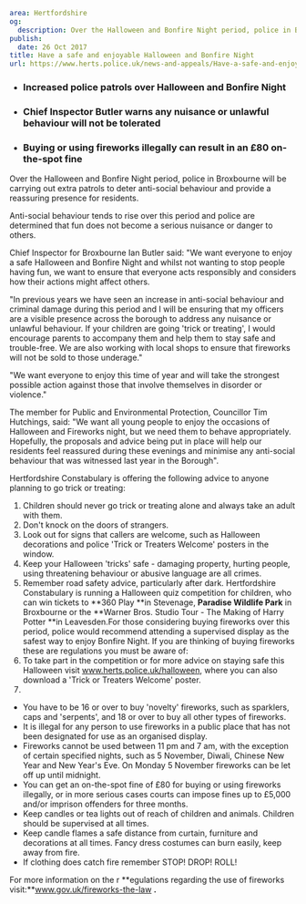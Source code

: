 ```yaml
area: Hertfordshire
og:
  description: Over the Halloween and Bonfire Night period, police in Broxbourne will be carrying out extra patrols to deter anti-social behaviour and provide a reassuring presence for residents.
publish:
  date: 26 Oct 2017
title: Have a safe and enjoyable Halloween and Bonfire Night
url: https://www.herts.police.uk/news-and-appeals/Have-a-safe-and-enjoyable-Halloween-and-Bonfire-Night-1070
```

* ### **Increased police patrols over Halloween and Bonfire Night**

 * ### **Chief Inspector Butler warns** **any nuisance or unlawful behaviour will not be tolerated**

 * ### **Buying or using fireworks illegally can result in an £80 on-the-spot fine**

Over the Halloween and Bonfire Night period, police in Broxbourne will be carrying out extra patrols to deter anti-social behaviour and provide a reassuring presence for residents.

Anti-social behaviour tends to rise over this period and police are determined that fun does not become a serious nuisance or danger to others.

Chief Inspector for Broxbourne Ian Butler said: "We want everyone to enjoy a safe Halloween and Bonfire Night and whilst not wanting to stop people having fun, we want to ensure that everyone acts responsibly and considers how their actions might affect others.

"In previous years we have seen an increase in anti-social behaviour and criminal damage during this period and I will be ensuring that my officers are a visible presence across the borough to address any nuisance or unlawful behaviour. If your children are going 'trick or treating', I would encourage parents to accompany them and help them to stay safe and trouble-free. We are also working with local shops to ensure that fireworks will not be sold to those underage."

"We want everyone to enjoy this time of year and will take the strongest possible action against those that involve themselves in disorder or violence."

The member for Public and Environmental Protection, Councillor Tim Hutchings, said: "We want all young people to enjoy the occasions of Halloween and Fireworks night, but we need them to behave appropriately. Hopefully, the proposals and advice being put in place will help our residents feel reassured during these evenings and minimise any anti-social behaviour that was witnessed last year in the Borough".

Hertfordshire Constabulary is offering the following advice to anyone planning to go trick or treating:

 1. Children should never go trick or treating alone and always take an adult with them.
 2. Don't knock on the doors of strangers.
 3. Look out for signs that callers are welcome, such as Halloween decorations and police 'Trick or Treaters Welcome' posters in the window.
 4. Keep your Halloween 'tricks' safe - damaging property, hurting people, using threatening behaviour or abusive language are all crimes.
 5. Remember road safety advice, particularly after dark. Hertfordshire Constabulary is running a Halloween quiz competition for children, who can win tickets to **360 Play **in Stevenage, **Paradise Wildlife Park** in Broxbourne or the **Warner Bros. Studio Tour - The Making of Harry Potter **in Leavesden.For those considering buying fireworks over this period, police would recommend attending a supervised display as the safest way to enjoy Bonfire Night. If you are thinking of buying fireworks these are regulations you must be aware of:
 6. To take part in the competition or for more advice on staying safe this Halloween visit www.herts.police.uk/halloween, where you can also download a 'Trick or Treaters Welcome' poster.
 7.

 * You have to be 16 or over to buy 'novelty' fireworks, such as sparklers, caps and 'serpents', and 18 or over to buy all other types of fireworks.
 * It is illegal for any person to use fireworks in a public place that has not been designated for use as an organised display.
 * Fireworks cannot be used between 11 pm and 7 am, with the exception of certain specified nights, such as 5 November, Diwali, Chinese New Year and New Year's Eve. On Monday 5 November fireworks can be let off up until midnight.
 * You can get an on-the-spot fine of £80 for buying or using fireworks illegally, or in more serious cases courts can impose fines up to £5,000 and/or imprison offenders for three months.
 * Keep candles or tea lights out of reach of children and animals. Children should be supervised at all times.
 * Keep candle flames a safe distance from curtain, furniture and decorations at all times. Fancy dress costumes can burn easily, keep away from fire.
 * If clothing does catch fire remember STOP! DROP! ROLL!

For more information on the r **egulations regarding the use of fireworks visit:**www.gov.uk/fireworks-the-law **.**
